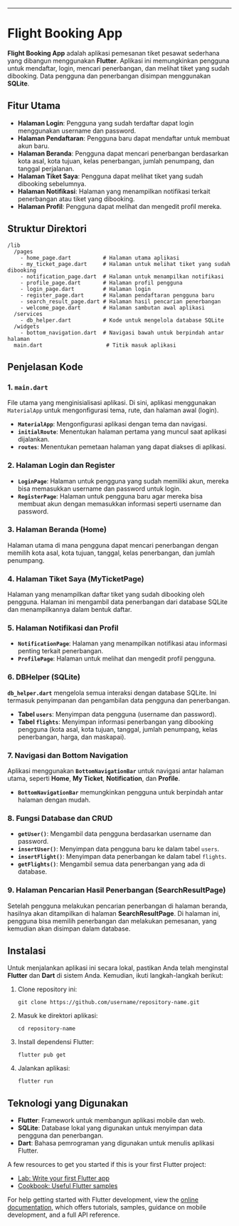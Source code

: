 

---

# Flight Booking App

**Flight Booking App** adalah aplikasi pemesanan tiket pesawat sederhana yang dibangun menggunakan **Flutter**. Aplikasi ini memungkinkan pengguna untuk mendaftar, login, mencari penerbangan, dan melihat tiket yang sudah dibooking. Data pengguna dan penerbangan disimpan menggunakan **SQLite**.

## Fitur Utama

- **Halaman Login**: Pengguna yang sudah terdaftar dapat login menggunakan username dan password.
- **Halaman Pendaftaran**: Pengguna baru dapat mendaftar untuk membuat akun baru.
- **Halaman Beranda**: Pengguna dapat mencari penerbangan berdasarkan kota asal, kota tujuan, kelas penerbangan, jumlah penumpang, dan tanggal perjalanan.
- **Halaman Tiket Saya**: Pengguna dapat melihat tiket yang sudah dibooking sebelumnya.
- **Halaman Notifikasi**: Halaman yang menampilkan notifikasi terkait penerbangan atau tiket yang dibooking.
- **Halaman Profil**: Pengguna dapat melihat dan mengedit profil mereka.

## Struktur Direktori

```
/lib
  /pages
    - home_page.dart          # Halaman utama aplikasi
    - my_ticket_page.dart     # Halaman untuk melihat tiket yang sudah dibooking
    - notification_page.dart  # Halaman untuk menampilkan notifikasi
    - profile_page.dart       # Halaman profil pengguna
    - login_page.dart         # Halaman login
    - register_page.dart      # Halaman pendaftaran pengguna baru
    - search_result_page.dart # Halaman hasil pencarian penerbangan
    - welcome_page.dart       # Halaman sambutan awal aplikasi
  /services
    - db_helper.dart          # Kode untuk mengelola database SQLite
  /widgets
    - bottom_navigation.dart  # Navigasi bawah untuk berpindah antar halaman
  main.dart                    # Titik masuk aplikasi
```

## Penjelasan Kode

### 1. **`main.dart`**
File utama yang menginisialisasi aplikasi. Di sini, aplikasi menggunakan `MaterialApp` untuk mengonfigurasi tema, rute, dan halaman awal (login).

- **`MaterialApp`**: Mengonfigurasi aplikasi dengan tema dan navigasi.
- **`initialRoute`**: Menentukan halaman pertama yang muncul saat aplikasi dijalankan.
- **`routes`**: Menentukan pemetaan halaman yang dapat diakses di aplikasi.

### 2. **Halaman Login dan Register**

- **`LoginPage`**: Halaman untuk pengguna yang sudah memiliki akun, mereka bisa memasukkan username dan password untuk login.
- **`RegisterPage`**: Halaman untuk pengguna baru agar mereka bisa membuat akun dengan memasukkan informasi seperti username dan password.

### 3. **Halaman Beranda (Home)**

Halaman utama di mana pengguna dapat mencari penerbangan dengan memilih kota asal, kota tujuan, tanggal, kelas penerbangan, dan jumlah penumpang.

### 4. **Halaman Tiket Saya (MyTicketPage)**

Halaman yang menampilkan daftar tiket yang sudah dibooking oleh pengguna. Halaman ini mengambil data penerbangan dari database SQLite dan menampilkannya dalam bentuk daftar.

### 5. **Halaman Notifikasi dan Profil**

- **`NotificationPage`**: Halaman yang menampilkan notifikasi atau informasi penting terkait penerbangan.
- **`ProfilePage`**: Halaman untuk melihat dan mengedit profil pengguna.

### 6. **DBHelper (SQLite)**

**`db_helper.dart`** mengelola semua interaksi dengan database SQLite. Ini termasuk penyimpanan dan pengambilan data pengguna dan penerbangan. 

- **Tabel `users`**: Menyimpan data pengguna (username dan password).
- **Tabel `flights`**: Menyimpan informasi penerbangan yang dibooking pengguna (kota asal, kota tujuan, tanggal, jumlah penumpang, kelas penerbangan, harga, dan maskapai).

### 7. **Navigasi dan Bottom Navigation**

Aplikasi menggunakan **`BottomNavigationBar`** untuk navigasi antar halaman utama, seperti **Home**, **My Ticket**, **Notification**, dan **Profile**.

- **`BottomNavigationBar`** memungkinkan pengguna untuk berpindah antar halaman dengan mudah.

### 8. **Fungsi Database dan CRUD**

- **`getUser()`**: Mengambil data pengguna berdasarkan username dan password.
- **`insertUser()`**: Menyimpan data pengguna baru ke dalam tabel `users`.
- **`insertFlight()`**: Menyimpan data penerbangan ke dalam tabel `flights`.
- **`getFlights()`**: Mengambil semua data penerbangan yang ada di database.

### 9. **Halaman Pencarian Hasil Penerbangan (SearchResultPage)**

Setelah pengguna melakukan pencarian penerbangan di halaman beranda, hasilnya akan ditampilkan di halaman **SearchResultPage**. Di halaman ini, pengguna bisa memilih penerbangan dan melakukan pemesanan, yang kemudian akan disimpan dalam database.

## Instalasi

Untuk menjalankan aplikasi ini secara lokal, pastikan Anda telah menginstal **Flutter** dan **Dart** di sistem Anda. Kemudian, ikuti langkah-langkah berikut:

1. Clone repository ini:
   ```
   git clone https://github.com/username/repository-name.git
   ```

2. Masuk ke direktori aplikasi:
   ```
   cd repository-name
   ```

3. Install dependensi Flutter:
   ```
   flutter pub get
   ```

4. Jalankan aplikasi:
   ```
   flutter run
   ```

## Teknologi yang Digunakan

- **Flutter**: Framework untuk membangun aplikasi mobile dan web.
- **SQLite**: Database lokal yang digunakan untuk menyimpan data pengguna dan penerbangan.
- **Dart**: Bahasa pemrograman yang digunakan untuk menulis aplikasi Flutter.

A few resources to get you started if this is your first Flutter project:

- [Lab: Write your first Flutter app](https://docs.flutter.dev/get-started/codelab)
- [Cookbook: Useful Flutter samples](https://docs.flutter.dev/cookbook)

For help getting started with Flutter development, view the
[online documentation](https://docs.flutter.dev/), which offers tutorials,
samples, guidance on mobile development, and a full API reference.
